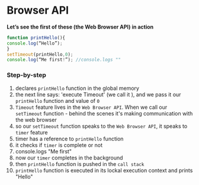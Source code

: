 # Browser API

**Let’s see the first of these (the Web Browser API) in action**

```js
function printHello(){
console.log(“Hello”);
}
setTimeout(printHello,0); 
console.log(“Me first!”); //console.logs ""
```
### Step-by-step

1. declares `printHello` function in the global memory 
2. the next line says: 'execute Timeout' (we call it ), and we pass it our `printHello` function and value of `0`
3. `Timeout` feature lives in the `Web Browser API`. When we call our `setTimeout` function - behind the scenes it's making communication with the web browser
4. so our `setTimeout` function speaks to the `Web Browser API`, it speaks to `timer` feature
5. timer has a reference to `printHello` function
6. it checks if `timer` is complete or not
7. console.logs "Me first"
8. now our `timer` completes in the background
9. then `printHello` function is pushed in the `call stack`
10. `printHello` function is executed in its lockal execution context and prints "Hello"


